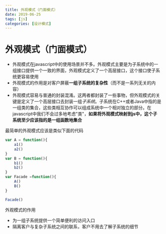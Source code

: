 ```yaml
---
title: 外观模式（门面模式）
date: 2019-06-25
tags: [js]
categories: [设计模式]
---
```

# 外观模式（门面模式）
- 外观模式在javascript中的使用场景并不多。外观模式主要是为子系统中的一组接口提供一个一致的界面，外观模式定义了一个高层接口，这个接口使子系统更容易使用
- 外观模式的作用是对客户屏蔽**一组子系统的复杂性**（而不是一系列无关的内容）
- 外观模式容易与普通的封装混淆。这两者都封装了一些事物，但外观模式的关键是定义了一个高层接口去封装一组*子系统*。子系统在C++或者Java中指的是一组类的集合，这些类相互协作可以组成系统中一个相对独立的部分。在javascript中我们不会过多地考虑"类"，**如果将外观模式映射到js中，这个子系统至少应该指的是一组函数地集合**

最简单的外观模式应该是类似下面的代码
```js
var A = function(){
    a1()
    a2()
}
var B = function(){
    b1()
    b2()
}
var Facade =function(){
    A()
    B()
}

Facade()
```

外观模式的作用
- 为一组子系统提供一个简单便利的访问入口
- 隔离客户与复杂子系统之间的联系，客户不用去了解子系统的细节